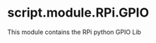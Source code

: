 script.module.RPi.GPIO
===============================

This module contains the RPi python GPIO Lib
